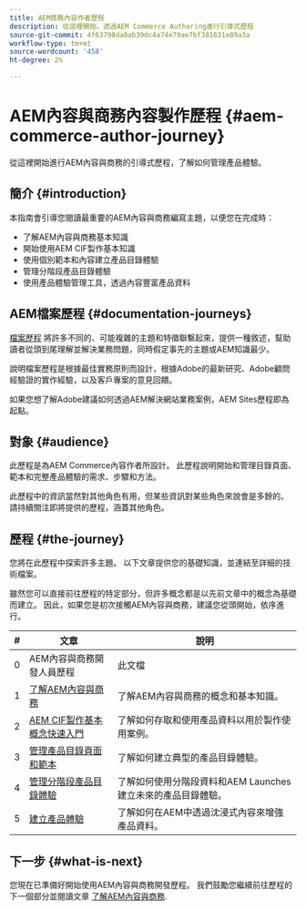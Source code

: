 ```yaml
---
title: AEM商務內容作者歷程
description: 從這裡開始，透過AEM Commerce Authoring進行引導式歷程
source-git-commit: 4f63798da8ab39dc4a74e79ae7bf381631e89a3a
workflow-type: tm+mt
source-wordcount: '458'
ht-degree: 2%

---
```


# AEM內容與商務內容製作歷程 {#aem-commerce-author-journey}

從這裡開始進行AEM內容與商務的引導式歷程，了解如何管理產品體驗。

## 簡介 {#introduction}

本指南會引導您閱讀最重要的AEM內容與商務編寫主題，以便您在完成時：

* 了解AEM內容與商務基本知識
* 開始使用AEM CIF製作基本知識
* 使用個別範本和內容建立產品目錄體驗
* 管理分階段產品目錄體驗
* 使用產品體驗管理工具，透過內容豐富產品資料

## AEM檔案歷程 {#documentation-journeys}

[檔案歷程](/help/journey-documentation/home.md) 將許多不同的、可能複雜的主題和特徵聯繫起來，提供一種敘述，幫助讀者從頭到尾理解並解決業務問題，同時假定事先的主題或AEM知識最少。

說明檔案歷程是根據最佳實務原則而設計，根據Adobe的最新研究、Adobe顧問經驗證的實作經驗，以及客戶專案的意見回饋。

如果您想了解Adobe建議如何透過AEM解決網站業務案例，AEM Sites歷程即為起點。

## 對象 {#audience}

此歷程是為AEM Commerce內容作者所設計。 此歷程說明開始和管理目錄頁面、範本和完整產品體驗的需求、步驟和方法。

此歷程中的資訊當然對其他角色有用，但某些資訊對某些角色來說會是多餘的。 請持續關注即將提供的歷程，涵蓋其他角色。

## 歷程 {#the-journey}

您將在此歷程中探索許多主題。 以下文章提供您的基礎知識，並連結至詳細的技術檔案。

雖然您可以直接前往歷程的特定部分，但許多概念都是以先前文章中的概念為基礎而建立。 因此，如果您是初次接觸AEM內容與商務，建議您從頭開始，依序進行。

| # | 文章 | 說明 |
|---|---|---|
| 0 | AEM內容與商務開發人員歷程 | 此文檔 |
| 1 | [了解AEM內容與商務](/help/commerce-cloud/introduction.md) | 了解AEM內容與商務的概念和基本知識。 |
| 2 | [AEM CIF製作基本概念快速入門](getting-started.md) | 了解如何存取和使用產品資料以用於製作使用案例。 |
| 3 | [管理產品目錄頁面和範本](catalog-templates.md) | 了解如何建立典型的產品目錄體驗。 |
| 4 | [管理分階段產品目錄體驗](staged-catalog.md) | 了解如何使用分階段資料和AEM Launches建立未來的產品目錄體驗。 |
| 5 | [建立產品體驗](product-experience-management.md) | 了解如何在AEM中透過沈浸式內容來增強產品資料。 |

## 下一步 {#what-is-next}

您現在已準備好開始使用AEM內容與商務開發歷程。 我們鼓勵您繼續前往歷程的下一個部分並閱讀文章 [了解AEM內容與商務](/help/commerce-cloud/introduction.md).
